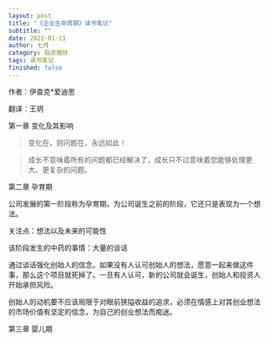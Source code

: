 ```yaml
---
layout: post
title: "《企业生命周期》读书笔记"
subtitle: ""
date: 2022-01-11
author: 七月
category: 投资理财
tags: 读书笔记
finished: false
---
```


作者：伊查克*爱迪思

翻译：王玥

第一章 变化及其影响

> 变化在，则问题在，永远如此！

> 成长不意味着所有的问题都已经解决了，成长只不过意味着您能够处理更大、更复杂的问题。

第二章 孕育期

公司发展的第一阶段称为孕育期，为公司诞生之前的阶段，它还只是表现为一个想法。

关注点：想法以及未来的可能性

该阶段发生的中药的事情：大量的谈话

通过谈话强化创始人的信念。如果没有人认可创始人的想法，愿意一起来做这件事，那么这个项目就死掉了。一旦有人认可，新的公司就会诞生，创始人和投资人开始承担风险。

创始人的动机要不应该局限于对眼前狭隘收益的追求，必须在情感上对其创业想法的市场价值有坚定的信念，为自己的创业想法而痴迷。

第三章 婴儿期

